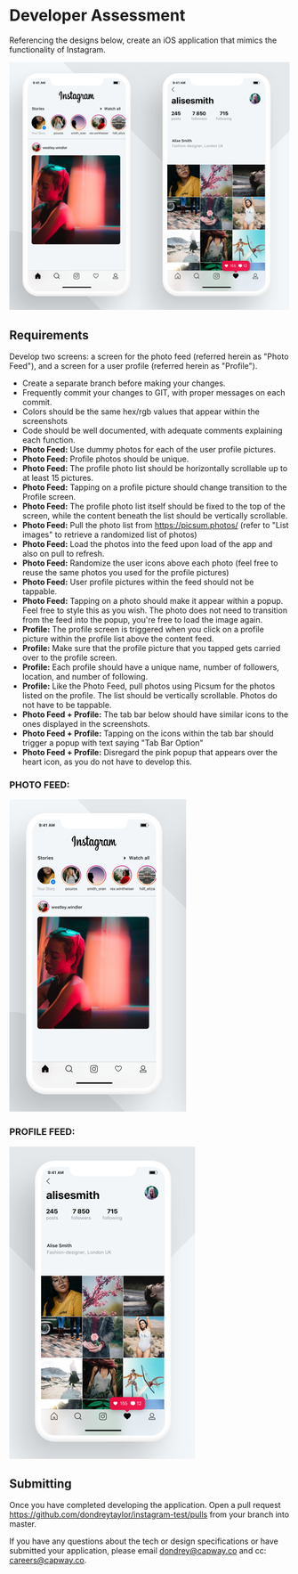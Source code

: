 # Developer Assessment

Referencing the designs below, create an iOS application that mimics the functionality of Instagram.

![Screens](readme-assets/screens.png)

## Requirements

Develop two screens: a screen for the photo feed (referred herein as "Photo Feed"), and a screen for a user profile (referred herein as "Profile").


- Create a separate branch before making your changes.
- Frequently commit your changes to GIT, with proper messages on each commit.
- Colors should be the same hex/rgb values that appear within the screenshots
- Code should be well documented, with adequate comments explaining each function.
- **Photo Feed:** Use dummy photos for each of the user profile pictures.
- **Photo Feed:** Profile photos should be unique.
- **Photo Feed:** The profile photo list should be horizontally scrollable up to at least 15 pictures.
- **Photo Feed:** Tapping on a profile picture should change transition to the Profile screen.
- **Photo Feed:** The profile photo list itself should be fixed to the top of the screen, while the content beneath the list should be vertically scrollable.
- **Photo Feed:** Pull the photo list from https://picsum.photos/ (refer to "List images" to retrieve a randomized list of photos)
- **Photo Feed:** Load the photos into the feed upon load of the app and also on pull to refresh.
- **Photo Feed:** Randomize the user icons above each photo (feel free to reuse the same photos you used for the profile pictures)
- **Photo Feed:** User profile pictures within the feed should not be tappable.
- **Photo Feed:** Tapping on a photo should make it appear within a popup. Feel free to style this as you wish. The photo does not need to transition from the feed into the popup, you're free to load the image again.
- **Profile:** The profile screen is triggered when you click on a profile picture within the profile list above the content feed.
- **Profile:** Make sure that the profile picture that you tapped gets carried over to the profile screen.
- **Profile:** Each profile should have a unique name, number of followers, location, and number of following.
- **Profile:** Like the Photo Feed, pull photos using Picsum for the photos listed on the profile. The list should be vertically scrollable. Photos do not have to be tappable.
- **Photo Feed + Profile:** The tab bar below should have similar icons to the ones displayed in the screenshots.
- **Photo Feed + Profile:** Tapping on the icons within the tab bar should trigger a popup with text saying "Tab Bar Option"
- **Photo Feed + Profile:** Disregard the pink popup that appears over the heart icon, as you do not have to develop this.


### PHOTO FEED:

![Screens-1](readme-assets/1.png)

### PROFILE FEED:

![Screens-2](readme-assets/2.png)

## Submitting
Once you have completed developing the application. Open a pull request https://github.com/dondreytaylor/instagram-test/pulls from your branch into master.

If you have any questions about the tech or design specifications or have submitted your application, please email dondrey@capway.co and cc: careers@capway.co.
